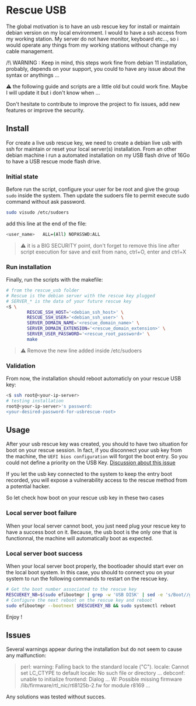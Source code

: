 # Rescue USB

The global motivation is to have an usb rescue key for install or maintain debian version on my local environment. I would to have a ssh access from my working station. My server do not have monitor, keyboard etc..., so i would operate any things from my working stations without change my cable management.

/!\ WARNING : Keep in mind, this steps work fine from debian 11 installation, probably, depends on your support, you could to have any issue about the syntax or anythings ...

:warning: the following guide and scripts are a little old but could work fine. Maybe I will update it but i don't know when ...

Don't hesitate to contribute to improve the project to fix issues, add new features or improve the security.

## Install

For create a live usb rescue key, we need to create a debian live usb with ssh for maintain or reset your local server(s) installation.
From an other debian machine i run a automated installation on my USB flash drive of 16Go to have a USB rescue mode flash drive.

### Initial state

Before run the script, configure your user for be root and give the group `sudo` inside the system. Then update the sudoers file to permit execute sudo command without ask password.

``` bash
sudo visudo /etc/sudoers
```

add this line at the end of the file:

``` bash
<user_name>   ALL=(All) NOPASSWD:ALL
```

> :warning: it is a BIG SECURITY point, don't forget to remove this line after script execution for save and exit from nano, ctrl+O, enter and ctrl+X

### Run installation

Finally, run the scripts with the makefile:

``` bash
# from the rescue_usb folder
# Rescue is the debian server with the rescue key plugged
# SERVER_* is the data of your future rescue key
<$ \
        RESCUE_SSH_HOST='<debian_ssh_host>' \
        RESCUE_SSH_USER='<debian_ssh_user>' \
        SERVER_DOMAIN_NAME='<rescue_domain_name>' \
        SERVER_DOMAIN_EXTENSION='<rescue_domain_extension>' \
        SERVER_USER_PASSWORD='<rescue_root_password>' \
        make
```

> :warning: Remove the new line added inside /etc/sudoers

### Validation

From now, the installation should reboot automaticly on your rescue USB key:

``` bash
<$ ssh root@<your-ip-server>
# testing installation
root@<your-ip-server>'s password:
<your-desired-password-for-usbrescue-root>
```

## Usage

After your usb rescue key was created, you should to have two situation for boot on your rescue session. In fact, if you disconnect your usb key from the machine, the `UEFI bios configuration` will forgot the boot entry. So you could not define a priority on the USB Key.
[Discussion about this issue](https://superuser.com/questions/1055189/getting-uefi-bios-boot-order-consistency-when-attaching-removing-usb)

If you let the usb key connected to the system to keep the entry boot recorded, you will expose a vulnerability access to the rescue method from a potential hacker.

So let check how boot on your rescue usb key in these two cases

### Local server boot failure

When your local server cannot boot, you just need plug your rescue key to have a success boot on it. Because, the usb boot is the only one that is functionnal, the machine will automatically boot as expected.

### Local server boot success

When your local server boot properly, the bootloader should start ever on the local boot system. In this case, you should to connect you on your system to run the following commands to restart on the rescue key.

``` bash
# Get the boot number associated to the rescue key
RESCUEKEY_NB=$(sudo efibootmgr | grep -w 'USB DISK' | sed -e 's/Boot//g' | sed -e 's/\*.*USB DISK.*//g')
# Configure the next reboot on the rescue key and reboot
sudo efibootmgr --bootnext $RESCUEKEY_NB && sudo systemctl reboot
```

Enjoy !

## Issues

Several warnings appear during the installation but do not seem to cause any malfunction:

> perl: warning: Falling back to the standard locale ("C"). locale: Cannot set LC_CTYPE to default locale: No such file or directory ...
> debconf: unable to initialize frontend: Dialog ...
> W: Possible missing firmware /lib/firmware/rtl_nic/rtl8125b-2.fw for module r8169 ...

Any solutions was tested without succes.
